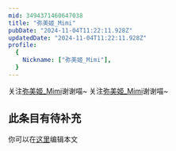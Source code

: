 ```yaml
---
mid: 3494371460647038
title: "弥美姬_Mimi"
pubDate: "2024-11-04T11:22:11.928Z"
updatedDate: "2024-11-04T11:22:11.928Z"
profile:
  {
    Nickname: ["弥美姬_Mimi"],
  }
---
```


关注[弥美姬_Mimi](https://space.bilibili.com/3494371460647038)谢谢喵~ 关注[弥美姬_Mimi](https://space.bilibili.com/3494371460647038)谢谢喵~

## 此条目有待补充
你可以在[这里](https://github.com/Yuhanawa/VTuber.ICU-Content/edit/master/v/弥美姬_Mimi/index.md)编辑本文
